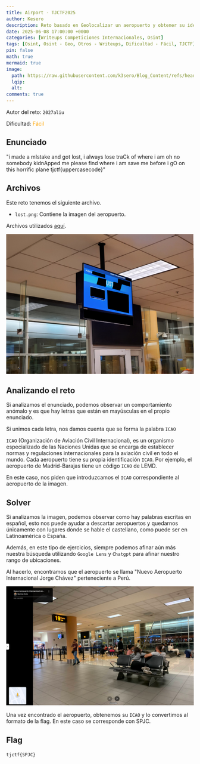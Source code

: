 ```yaml
---
title: Airport - TJCTF2025
author: Kesero
description: Reto basado en Geolocalizar un aeropuerto y obtener su identificación ICAO
date: 2025-06-08 17:00:00 +0000
categories: [Writeups Competiciones Internacionales, Osint]
tags: [Osint, Osint - Geo, Otros - Writeups, Dificultad - Fácil, TJCTF]
pin: false
math: true
mermaid: true
image:
  path: https://raw.githubusercontent.com/k3sero/Blog_Content/refs/heads/main/Competiciones_Internacionales_Writeups/2025/tjctf2025/osint/airport/8.png
  lqip: 
  alt: 
comments: true
---
```

Autor del reto: `2027aliu`

Dificultad: <font color=orange>Fácil</font>

## Enunciado

"i made a mIstake and got lost, i always lose traCk of where i am oh no somebody kidnApped me please find where i am save me before i gO on this horrific plane tjctf{uppercasecode}"

## Archivos

Este reto tenemos el siguiente archivo.

- `lost.png`: Contiene la imagen del aeropuerto.

Archivos utilizados [aquí](https://github.com/k3sero/Blog_Content/tree/main/Competiciones_Internacionales_Writeups/2025/tjctf2025/osint/airport).

![lost](https://raw.githubusercontent.com/k3sero/Blog_Content/refs/heads/main/Competiciones_Internacionales_Writeups/2025/tjctf2025/osint/airport/lost.png)

## Analizando el reto

Si analizamos el enunciado, podemos observar un comportamiento anómalo  y es que hay letras que están en mayúsculas en el propio enunciado.

Si unimos cada letra, nos damos cuenta que se forma la palabra `ICAO`

`ICAO` (Organización de Aviación Civil Internacional), es un organismo especializado de las Naciones Unidas que se encarga de establecer normas y regulaciones internacionales para la aviación civil en todo el mundo. Cada aeropuerto tiene su propia identificación `ICAO`. Por ejemplo, el aeropuerto de Madrid-Barajas tiene un código `ICAO` de LEMD.

En este caso, nos piden que introduzcamos el `ICAO` correspondiente al aeropuerto de la imagen.

## Solver

Si analizamos la imagen, podemos observar como hay palabras escritas en español, esto nos puede ayudar a descartar aeropuertos y quedarnos únicamente con lugares donde se hable el castellano, como puede ser en Latinoamérica o España.

Además, en este tipo de ejercicios, siempre podemos afinar aún más nuestra búsqueda utilizando `Google Lens` y `Chatgpt` para afinar nuestro rango de ubicaciones.

Al hacerlo, encontramos que el aeropuerto se llama "Nuevo Aeropuerto Internacional Jorge Chávez" perteneciente a Perú.

![find](https://raw.githubusercontent.com/k3sero/Blog_Content/refs/heads/main/Competiciones_Internacionales_Writeups/2025/tjctf2025/osint/airport/aereopuerto%20peru.png)

Una vez encontrado el aeropuerto, obtenemos su `ICAO` y lo convertimos al formato de la flag. En este caso se corresponde con SPJC.

## Flag
`tjctf{SPJC}`